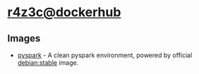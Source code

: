 # [r4z3c@dockerhub](https://hub.docker.com/u/r4z3c/)

## Images

- [pyspark](./pyspark/) - A clean pyspark environment, powered by official [debian:stable](https://hub.docker.com/_/debian/) image.
